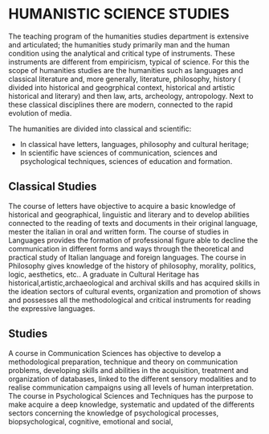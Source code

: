 
# HUMANISTIC SCIENCE STUDIES

The teaching program of the humanities studies department is extensive and articulated;
the humanities study primarily man and the human condition using the analytical and critical type of instruments.
These instruments are different from empiricism, typical of science. For this the scope of humanities studies are the
humanities such as languages and classical literature and, more generally, literature, philosophy,
history ( divided into historical and geogrphical context, historical and artistic historical and literary) and then law, arts,
archeology, antropology. Next to these classical disciplines there are modern, connected to the rapid evolution of media.

 The humanities are divided into classical and scientific:
- In classical have letters, languages, philosophy and cultural heritage;
- In scientific have sciences of communication, sciences and psychological techniques, sciences of education and 
 formation.
  
## Classical Studies
The course of letters have objective to acquire a basic knowledge of historical and geographical, linguistic and literary
and to develop abilities connected to the reading of texts and documents in their original language, mester the italian in oral
and written form. The course of studies in Languages provides the formation of professional figure able to decline the 
communication in different forms and ways through the theoretical and practical study of Italian language and foreign languages.
The course in Philosophy gives knowledge of the history of philosophy, morality, politics, logic, aesthetics, etc.. A graduate in Cultural Heritage has historical,artistic,archaeological and archival skills and has acquired skills in the ideation sectors of cultural events, organization and promotion of shows and possesses all the methodological and critical instruments for reading the expressive languages.

## Studies
A course in Communication Sciences has objective to develop a methodological preparation, technique and theory on communication problems, developing skills and abilities in the acquisition, treatment and organization of databases, linked to the different sensory modalities and to realise communication campaigns using all levels of human interpretation. The course in Psychological Sciences and Techniques has the purpose to make acquire a deep knowledge, systematic and updated of the differents sectors concerning the knowledge of psychological processes, biopsychological, cognitive, emotional and social,
